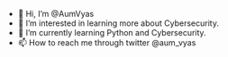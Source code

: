 - 👋 Hi, I’m @AumVyas
- 👀 I’m interested in learning more about Cybersecurity.
- 🌱 I’m currently learning Python and Cybersecurity.
- 📫 How to reach me through twitter @aum_vyas

<!---
AumVyas/AumVyas is a ✨ special ✨ repository because its `README.md` (this file) appears on your GitHub profile.
You can click the Preview link to take a look at your changes.
--->

